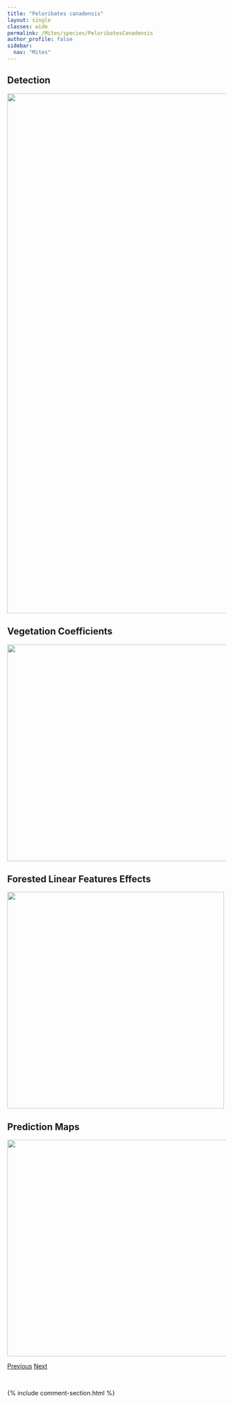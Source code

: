 ```yaml
---
title: "Peloribates canadensis"
layout: single
classes: wide
permalink: /Mites/species/PeloribatesCanadensis
author_profile: false
sidebar:
  nav: "Mites"
---
```


<h2>Detection</h2>

<a href="https://drive.google.com/uc?export=view&id=1LvsZ3LR25_qlG9ITyVJm5tTdvOeqA06z">
<img src="https://drive.google.com/uc?export=view&id=1LvsZ3LR25_qlG9ITyVJm5tTdvOeqA06z" height = "1200" width = "800">
</a>


<h2>Vegetation Coefficients</h2>

<a href="https://drive.google.com/uc?export=view&id=1GYG-qkCszJF0WGdKR6-AgyPNG_phm5XH">
<img src="https://drive.google.com/uc?export=view&id=1GYG-qkCszJF0WGdKR6-AgyPNG_phm5XH" height = "500" width = "1000">
</a>


<h2>Forested Linear Features Effects</h2>

<a href="https://drive.google.com/uc?export=view&id=1lXC3cvtAo-6T8AVSbSoMlwftoH73dG89">
<img src="https://drive.google.com/uc?export=view&id=1lXC3cvtAo-6T8AVSbSoMlwftoH73dG89" height = "500" width = "500">
</a>


<h2>Prediction Maps</h2>

<a href="https://drive.google.com/uc?export=view&id=1LqIB5NiFAi0PbE7GE93iA1aXEvA0t6bF">
<img src="https://drive.google.com/uc?export=view&id=1LqIB5NiFAi0PbE7GE93iA1aXEvA0t6bF" height = "500" width = "1000">
</a>


<a href="/DevelopmentWebsite/Mites/species/PeloptulusSp1DEW" class="pagination--pager" title="Peloptulus sp. 1 DEW">Previous</a> <a href="/DevelopmentWebsite/Mites/species/PeloribatesPilosus" class="pagination--pager" title="Peloribates pilosus">Next</a>

<p>&nbsp;</p>

{% include comment-section.html %}
